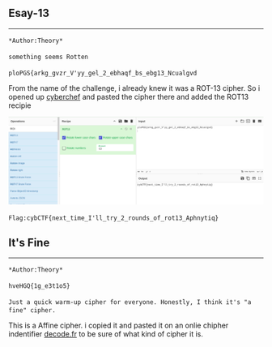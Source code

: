 ## Esay-13

<hr>

```
*Author:Theory*

something seems Rotten

ploPGS{arkg_gvzr_V'yy_gel_2_ebhaqf_bs_ebg13_Ncualgvd

```

From the name of the challenge, i already knew it was a ROT-13 cipher. So i opened up [cyberchef](https://gchq.github.io/CyberChef/) and pasted the cipher there and added the ROT13 recipie

![image](https://github.com/shayol33/cybCTF/blob/main/Aessts/ROT-13.png)

```Flag:cybCTF{next_time_I'll_try_2_rounds_of_rot13_Aphnytiq}```

## It's Fine

<hr>

```
*Author:Theory*

hveHGQ{1g_e3t1o5}

Just a quick warm-up cipher for everyone. Honestly, I think it's "a fine" cipher.
```

This is a Affine cipher. i copied it and pasted it on an onlie chipher indentifier [decode.fr](https://www.dcode.fr/cipher-identifier) to be sure of what kind of cipher it is.


